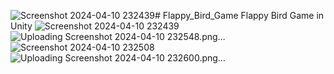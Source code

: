![Screenshot 2024-04-10 232439](https://github.com/August2042/Flappy_Bird_Game/assets/94859002/1fe3de1a-affb-43f3-b178-4139019140ee)# Flappy_Bird_Game
Flappy Bird Game in Unity
![Screenshot 2024-04-10 232439](https://github.com/August2042/Flappy_Bird_Game/assets/94859002/95036f06-57e8-457c-a9e7-17b88f775dfd)
![Uploading Screenshot 2024-04-10 232548.png…]()
![Screenshot 2024-04-10 232508](https://github.com/August2042/Flappy_Bird_Game/assets/94859002/3130b342-1527-45dd-863e-3f6d78ccd3fc)
![Uploading Screenshot 2024-04-10 232600.png…]()



